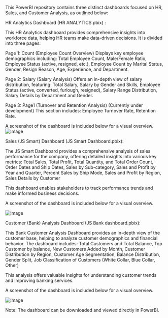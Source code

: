 This PowerBI repository contains three distinct dashboards focused on HR, Sales, and Customer Analysis, as outlined below:

HR Analytics Dashboard (HR ANALYTICS.pbix) : 

This HR Analytics dashboard provides comprehensive insights into workforce data, helping HR teams make data-driven decisions. It is divided into three pages:

Page 1: Count (Employee Count Overview)
Displays key employee demographics including: Total Employee Count, Male/Female Ratio, Employee Status (active, resigned, etc.), Employee Count by Marital Status, Gender, Resign Reason, Age, Experience, and Department.

Page 2: Salary (Salary Analysis)
Offers an in-depth view of salary distribution, featuring: Total Salary, Salary by Gender and Skills, Employee Status (active, converted, furlough, resigned), Salary Range Distribution, Salary Details by Department and Gender.

Page 3: Page1 (Turnover and Retention Analysis)
(Currently under development) This section includes: Employee Turnover Rate, Retention Rate.

A screenshot of the dashboard is included below for a visual overview.
![image](https://github.com/user-attachments/assets/2ea9fecd-ac1a-41a5-8668-6e8714cd0db2)

Sales (JS Smart) Dashboard (JS Smart Dashboard.pbix): 

The JS Smart Dashboard provides a comprehensive analysis of sales performance for the company, offering detailed insights into various key metrics:
Total Sales, Total Profit, Total Quantity, and Total Order Count, Order Dates and Ship Dates, Sales by Sub-category, Sales and Profit by Year and Quarter, Percent Sales by Ship Mode, Sales and Profit by Region, Sales Details by Customer

This dashboard enables stakeholders to track performance trends and make informed business decisions.

A screenshot of the dashboard is included below for a visual overview.

![image](https://github.com/user-attachments/assets/fc2b6b88-7a8d-4226-b882-21c575ba8874)


Customer (Bank) Analysis Dashboard (JS Bank dashboard.pbix):

This Bank Customer Analysis Dashboard provides an in-depth view of the customer base, helping to analyze customer demographics and financial behavior. The dashboard includes:
Total Customers and Total Balance, Top Customer by balance, New Customers Added by Month, Customer Distribution by Region, Customer Age Segmentation, Balance Distribution, Gender Split, Job Classification of Customers (White Collar, Blue Collar, Other)

This analysis offers valuable insights for understanding customer trends and improving banking services.

A screenshot of the dashboard is included below for a visual overview.

![image](https://github.com/user-attachments/assets/4dad8cac-84a9-4331-9bd3-330d475be96e)


Note: The dashboard can be downloaded and viewed directly in PowerBI.

